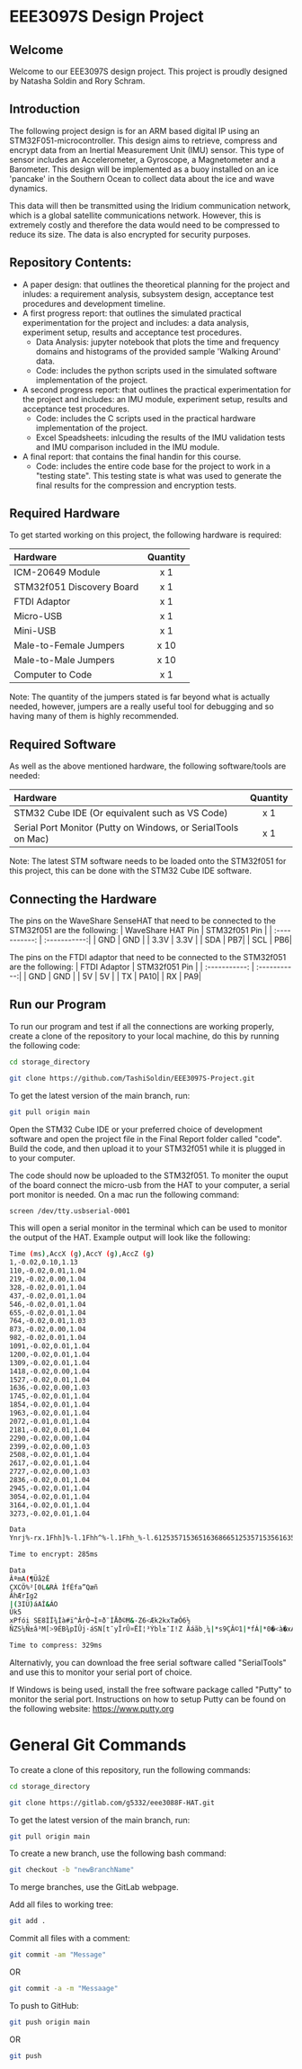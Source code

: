 # EEE3097S Design Project

## Welcome
Welcome to our EEE3097S design project. This project is proudly designed by Natasha Soldin and Rory Schram.

## Introduction
The following project design is for an ARM based digital IP using an STM32F051-microcontroller. This design aims to retrieve, compress and encrypt data from an Inertial Measurement Unit (IMU) sensor. This type of sensor includes an Accelerometer, a Gyroscope, a Magnetometer and a Barometer. This design will be implemented as a buoy installed on an ice 'pancake' in the Southern Ocean to collect data about the ice and wave dynamics.

This data will then be transmitted using the Iridium communication network, which is a global satellite communications network. However, this is extremely costly and therefore the data would need to be compressed to reduce its size. The data is also encrypted for security purposes. 

## Repository Contents:
- A paper design: that outlines the theoretical planning for the project and inludes: a requirement analysis, subsystem design, acceptance test procedures and development timeline. 
- A first progress report: that outlines the simulated practical experimentation for the project and includes: a data analysis, experiment setup, results and acceptance test procedures. 
    - Data Analysis: jupyter notebook that plots the time and frequency domains and histograms of the provided sample 'Walking Around' data.
    - Code: includes the python scripts used in the simulated software implementation of the project.
- A second progress report: that outlines the practical experimentation for the project and includes: an IMU module, experiment setup, results and acceptance test procedures. 
    - Code: includes the C scripts used in the practical hardware implementation of the project.
    - Excel Speadsheets: inlcuding the results of the IMU validation tests and IMU comparison included in the IMU module.
- A final report: that contains the final handin for this course.
    - Code: includes the entire code base for the project to work in a "testing state". This testing state is what was used to generate the final results for the compression and encryption tests.

## Required Hardware
To get started working on this project, the following hardware is required:

| Hardware     | Quantity |
| :----------- | :-----------:|
| ICM-20649 Module | x 1|
| STM32f051 Discovery Board   | x 1|
| FTDI Adaptor   | x 1    |
| Micro-USB   | x 1 |
| Mini-USB   | x 1  |
| Male-to-Female Jumpers   | x 10  |
| Male-to-Male Jumpers   | x 10    |
| Computer to Code   | x 1    |

Note: The quantity of the jumpers stated is far beyond what is actually needed, however, jumpers are a really useful tool for debugging and so having many of them is highly recommended. 

## Required Software
As well as the above mentioned hardware, the following software/tools are needed:

| Hardware     | Quantity |
| :----------- | :-----------:|
| STM32 Cube IDE (Or equivalent such as VS Code) | x 1|
| Serial Port Monitor (Putty on Windows, or SerialTools on Mac) | x 1|

Note: The latest STM software needs to be loaded onto the STM32f051 for this project, this can be done with the STM32 Cube IDE software. 

## Connecting the Hardware
The pins on the WaveShare SenseHAT that need to be connected to the STM32f051 are the following:
| WaveShare HAT Pin     | STM32f051 Pin |
| :-----------: | :-----------:|
| GND | GND |
| 3.3V | 3.3V |
| SDA | PB7|
| SCL | PB6|

The pins on the FTDI adaptor that need to be connected to the STM32f051 are the following:
| FTDI Adaptor    | STM32f051 Pin |
| :-----------: | :-----------:|
| GND | GND |
| 5V | 5V |
| TX | PA10|
| RX | PA9|


## Run our Program
To run our program and test if all the connections are working properly, create a clone of the repository to your local machine, do this by running the following code:
```bash
cd storage_directory
```
```bash
git clone https://github.com/TashiSoldin/EEE3097S-Project.git
```
To get the latest version of the main branch, run:

```bash
git pull origin main
```
Open the STM32 Cube IDE or your preferred choice of development software and open the project file in the Final Report folder called "code". Build the code, and then upload it to your STM32f051 while it is plugged in to your computer.

The code should now be uploaded to the STM32f051. To moniter the ouput of the board connect the micro-usb from the HAT to your computer, a serial port monitor is needed. On a mac run the following command:
```bash
screen /dev/tty.usbserial-0001
```
This will open a serial monitor in the terminal which can be used to monitor the output of the HAT. Example output will look like the following:
```bash
Time (ms),AccX (g),AccY (g),AccZ (g)
1,-0.02,0.10,1.13
110,-0.02,0.01,1.04
219,-0.02,0.00,1.04
328,-0.02,0.01,1.04
437,-0.02,0.01,1.04
546,-0.02,0.01,1.04
655,-0.02,0.01,1.04
764,-0.02,0.01,1.03
873,-0.02,0.00,1.04
982,-0.02,0.01,1.04
1091,-0.02,0.01,1.04
1200,-0.02,0.01,1.04
1309,-0.02,0.01,1.04
1418,-0.02,0.00,1.04
1527,-0.02,0.01,1.04
1636,-0.02,0.00,1.03
1745,-0.02,0.01,1.04
1854,-0.02,0.01,1.04
1963,-0.02,0.01,1.04
2072,-0.01,0.01,1.04
2181,-0.02,0.01,1.04
2290,-0.02,0.00,1.04
2399,-0.02,0.00,1.03
2508,-0.02,0.01,1.04
2617,-0.02,0.01,1.04
2727,-0.02,0.00,1.03
2836,-0.02,0.01,1.04
2945,-0.02,0.01,1.04
3054,-0.02,0.01,1.04
3164,-0.02,0.01,1.04
3273,-0.02,0.01,1.04

Data
Ynrj%-rx.1Fhh]%-l.1Fhh^%-l.1Fhh_%-l.61253571536516368665125357153561635976>125357153551635987=125357153561635998<1253571535616359:9;1253571535616359;::1253571535616359<;91253571535616358=<81253571535516359>=7125357153561635965>6125357153561635967551253571535616359685>1253571535616359696=12535715355163596:7<12535715356163596;8;12535715355163586<9:12535715356163596=:912535715356163596>;8125357153561635975<7125356153561635976=6125357153561635977>5125357153551635978>>12535715355163587:5=12535715356163597;6<12535715356163597<7<12535715355163587=8;12535715356163597>9:125357153561635985:9125357153561635986;9125357153561635987<81253571535616359

Time to encrypt: 285ms

Data
ÂªmA(¶Üå2Ê
ÇXCÖ%²[0L&RÀ ÌfÉfa”Qæñ
ÂhÆrIg2
|(3IÜ)áAÍ&ÁO
Úk5
xPfói SE8ÌÏ¾Ìà#ï^ÂrÒ¬Ì¤ð¨ÌÅð©M&-Z6<Æk2kxTæÓ6½
ÑZS¼Ñ±â³M[>9ÉB¾pÍÛj·áSN[t¯yÎrÛ¤ËÌ¦³Ýbl±¯I!Z Äáãb¸¼|*s9ÇÂ©1|*fÁ|*0�<à�xÀ�ð<à�xÀ�ð<à

Time to compress: 329ms
```
Alternativly, you can download the free serial software called "SerialTools" and use this to monitor your serial port of choice.

If Windows is being used, install the free software package called "Putty" to monitor the serial port. Instructions on how to setup Putty can be found on the following website: https://www.putty.org 


# General Git Commands

To create a clone of this repository, run the following commands:

```bash
cd storage_directory
```
```bash
git clone https://gitlab.com/g5332/eee3088F-HAT.git
```
To get the latest version of the main branch, run:

```bash
git pull origin main
```

To create a new branch, use the following bash command:

```bash
git checkout -b "newBranchName"
```
To merge branches, use the GitLab webpage.

Add all files to working tree:

```bash
git add .
```

Commit all files with a comment:

```bash
git commit -am "Message"
```
OR
```bash
git commit -a -m "Messaage"
```

To push to GitHub:

```bash
git push origin main
```
OR
```bash
git push
```
